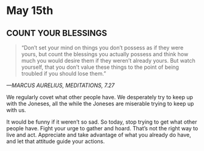 # May 15th
## COUNT YOUR BLESSINGS

> “Don’t set your mind on things you don’t possess as if they were yours, but count the blessings you actually possess and think how much you would desire them if they weren’t already yours. But watch yourself, that you don’t value these things to the point of being troubled if you should lose them.”

*—MARCUS AURELIUS, MEDITATIONS, 7.27*

We regularly covet what other people have. We desperately try to keep up with the Joneses, all the while the Joneses are miserable trying to keep up with us.

It would be funny if it weren’t so sad. So today, stop trying to get what other people have. Fight your urge to gather and hoard. That’s not the right way to live and act. Appreciate and take advantage of what you already do have, and let that attitude guide your actions.

